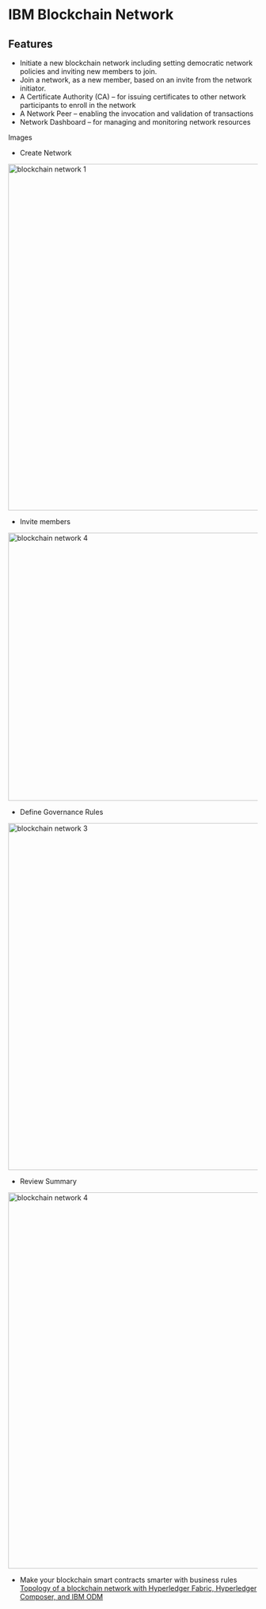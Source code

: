 # IBM Blockchain Network

## Features
* Initiate a new blockchain network including setting democratic network policies and inviting new members to join.
* Join a network, as a new member, based on an invite from the network initiator.
* A Certificate Authority (CA) – for issuing certificates to other network participants to enroll in the network
* A Network Peer – enabling the invocation and validation of transactions
* Network Dashboard – for managing and monitoring network resources

Images

* Create Network
<img src="https://farm5.staticflickr.com/4432/36861086211_52ee0d1a2f_o.png" width="1278" height="698" alt="blockchain network 1">

* Invite members
<img src="https://farm5.staticflickr.com/4332/36813421236_663ec68139_o.png" width="869" height="540" alt="blockchain network 4">

* Define Governance Rules
<img src="https://farm5.staticflickr.com/4402/36193213353_c3b1f5e822_o.png" width="1281" height="699" alt="blockchain network 3">

* Review Summary
<img src="https://farm5.staticflickr.com/4407/36193361513_dd64fe367f_o.png" width="1282" height="758" alt="blockchain network 4">

* Make your blockchain smart contracts smarter with business rules
[Topology of a blockchain network with Hyperledger Fabric, Hyperledger Composer, and IBM ODM](https://www.ibm.com/developerworks/library/mw-1708-mery-blockchain/1708-mery.html)
